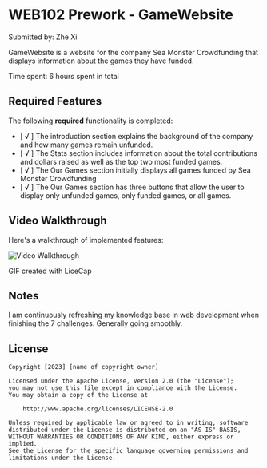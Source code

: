 # WEB102 Prework - GameWebsite

Submitted by: Zhe Xi

GameWebsite is a website for the company Sea Monster Crowdfunding that displays information about the games they have funded.

Time spent: 6 hours spent in total

## Required Features

The following **required** functionality is completed:

* [ √ ] The introduction section explains the background of the company and how many games remain unfunded.
* [ √ ] The Stats section includes information about the total contributions and dollars raised as well as the top two most funded games.
* [ √ ] The Our Games section initially displays all games funded by Sea Monster Crowdfunding
* [ √ ] The Our Games section has three buttons that allow the user to display only unfunded games, only funded games, or all games.

## Video Walkthrough

Here's a walkthrough of implemented features:

<img src='gameWebsite.gif' title='Video Walkthrough' width='' alt='Video Walkthrough' />

<!-- Replace this with whatever GIF tool you used! -->
GIF created with LiceCap  
<!-- Recommended tools:
[Kap](https://getkap.co/) for macOS
[ScreenToGif](https://www.screentogif.com/) for Windows
[peek](https://github.com/phw/peek) for Linux. -->

## Notes

I am continuously refreshing my knowledge base in web development when finishing the 7 challenges. Generally going smoothly.

## License

    Copyright [2023] [name of copyright owner]

    Licensed under the Apache License, Version 2.0 (the "License");
    you may not use this file except in compliance with the License.
    You may obtain a copy of the License at

        http://www.apache.org/licenses/LICENSE-2.0

    Unless required by applicable law or agreed to in writing, software
    distributed under the License is distributed on an "AS IS" BASIS,
    WITHOUT WARRANTIES OR CONDITIONS OF ANY KIND, either express or implied.
    See the License for the specific language governing permissions and
    limitations under the License.
